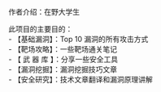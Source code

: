 作者介绍：在野大学生  
  
此项目的主要目的：  
       - 【基础漏洞】：Top 10 漏洞的所有攻击方式  
       - 【靶场攻略】：一些靶场通关笔记     
       - 【 武 器 库 】：分享一些安全工具   
       - 【漏洞挖掘】：漏洞挖掘技巧文章  
       - 【安全研究】：技术文章翻译和漏洞原理讲解  
       





